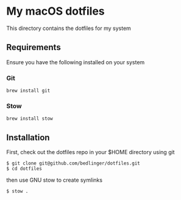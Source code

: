 # My macOS dotfiles

This directory contains the dotfiles for my system

## Requirements

Ensure you have the following installed on your system

### Git

```
brew install git
```

### Stow

```
brew install stow
```

## Installation

First, check out the dotfiles repo in your $HOME directory using git

```
$ git clone git@github.com/bedlinger/dotfiles.git
$ cd dotfiles
```

then use GNU stow to create symlinks

```
$ stow .
```

